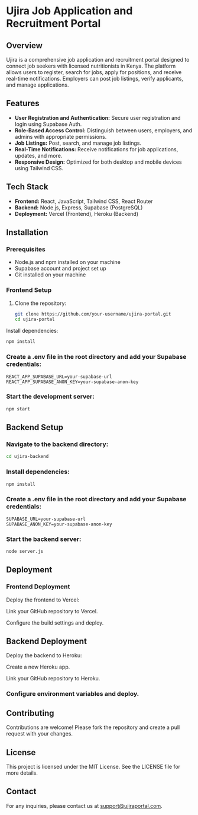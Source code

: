 # Ujira Job Application and Recruitment Portal

## Overview
Ujira is a comprehensive job application and recruitment portal designed to connect job seekers with licensed nutritionists in Kenya. The platform allows users to register, search for jobs, apply for positions, and receive real-time notifications. Employers can post job listings, verify applicants, and manage applications.

## Features
- **User Registration and Authentication:** Secure user registration and login using Supabase Auth.
- **Role-Based Access Control:** Distinguish between users, employers, and admins with appropriate permissions.
- **Job Listings:** Post, search, and manage job listings.
- **Real-Time Notifications:** Receive notifications for job applications, updates, and more.
- **Responsive Design:** Optimized for both desktop and mobile devices using Tailwind CSS.

## Tech Stack
- **Frontend:** React, JavaScript, Tailwind CSS, React Router
- **Backend:** Node.js, Express, Supabase (PostgreSQL)
- **Deployment:** Vercel (Frontend), Heroku (Backend)

## Installation

### Prerequisites
- Node.js and npm installed on your machine
- Supabase account and project set up
- Git installed on your machine

### Frontend Setup
1. Clone the repository:
   ```bash
   git clone https://github.com/your-username/ujira-portal.git
   cd ujira-portal
Install dependencies:

```bash
npm install
```
### Create a .env file in the root directory and add your Supabase credentials:

```env
REACT_APP_SUPABASE_URL=your-supabase-url
REACT_APP_SUPABASE_ANON_KEY=your-supabase-anon-key
```
### Start the development server:

```bash
npm start
```
## Backend Setup
### Navigate to the backend directory:

```bash
cd ujira-backend
```
### Install dependencies:

```bash
npm install
```
### Create a .env file in the root directory and add your Supabase credentials:

```env
SUPABASE_URL=your-supabase-url
SUPABASE_ANON_KEY=your-supabase-anon-key
```
### Start the backend server:

```bash
node server.js
```
## Deployment
### Frontend Deployment
Deploy the frontend to Vercel:

Link your GitHub repository to Vercel.

Configure the build settings and deploy.

## Backend Deployment
Deploy the backend to Heroku:

Create a new Heroku app.

Link your GitHub repository to Heroku.

### Configure environment variables and deploy.

## Contributing
Contributions are welcome! Please fork the repository and create a pull request with your changes.

## License
This project is licensed under the MIT License. See the LICENSE file for more details.

## Contact
For any inquiries, please contact us at support@ujiraportal.com.
